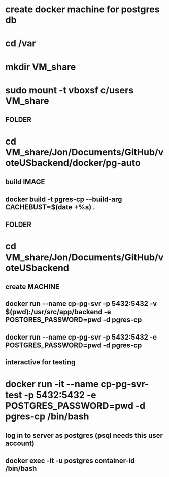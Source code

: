 #
# create docker machine for postgres db
#

# cd /var
# mkdir VM_share 
# sudo mount -t vboxsf c/users VM_share

## FOLDER 
# cd VM_share/Jon/Documents/GitHub/voteUSbackend/docker/pg-auto

## build IMAGE
## docker build -t pgres-cp --build-arg CACHEBUST=$(date +%s) .

## FOLDER 
# cd VM_share/Jon/Documents/GitHub/voteUSbackend

## create MACHINE
## docker run --name cp-pg-svr -p 5432:5432 -v $(pwd):/usr/src/app/backend -e POSTGRES_PASSWORD=pwd -d pgres-cp 

## docker run --name cp-pg-svr -p 5432:5432 -e POSTGRES_PASSWORD=pwd -d pgres-cp 

## interactive for testing
# docker run -it --name cp-pg-svr-test -p 5432:5432 -e POSTGRES_PASSWORD=pwd -d pgres-cp /bin/bash

## log in to server as postgres (psql needs this user account)
##
## docker exec -it -u postgres container-id /bin/bash
## 


